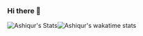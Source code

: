 ### Hi there 👋
![Ashiqur's Stats](https://github-readme-stats.vercel.app/api?username=ashiqursuperfly&show_icons=true&count_private=true)![Ashiqur's wakatime stats](https://github-readme-stats.vercel.app/api/wakatime?username=ashiqursuperfly&layout=compact)


<!--
![Top Langs](https://github-readme-stats.vercel.app/api/top-langs/?username=ashiqursuperfly&layout=compact&theme=radical)

Here are some ideas to get you started:

- 🔭 I’m currently working on ...
- 🌱 I’m currently learning ...
- 👯 I’m looking to collaborate on ...
- 🤔 I’m looking for help with ...
- 💬 Ask me about ...
- 📫 How to reach me: ...
- 😄 Pronouns: ...
- ⚡ Fun fact: ...
-->
